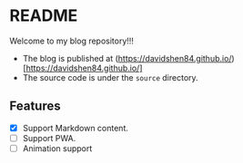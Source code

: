 # README

Welcome to my blog repository!!!

- The blog is published at (https://davidshen84.github.io/)[https://davidshen84.github.io/]
- The source code is under the `source` directory.


## Features

- [x] Support Markdown content.
- [ ] Support PWA.
- [ ] Animation support
